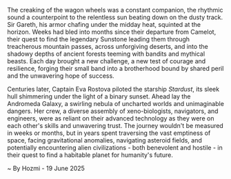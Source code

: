 
The creaking of the wagon wheels was a constant companion, the rhythmic sound a counterpoint to the relentless sun beating down on the dusty track.  Sir Gareth, his armor chafing under the midday heat, squinted at the horizon.  Weeks had bled into months since their departure from Camelot, their quest to find the legendary Sunstone leading them through treacherous mountain passes, across unforgiving deserts, and into the shadowy depths of ancient forests teeming with bandits and mythical beasts. Each day brought a new challenge, a new test of courage and resilience, forging their small band into a brotherhood bound by shared peril and the unwavering hope of success.


Centuries later, Captain Eva Rostova piloted the starship *Stardust*, its sleek hull shimmering under the light of a binary sunset.  Ahead lay the Andromeda Galaxy, a swirling nebula of uncharted worlds and unimaginable dangers.  Her crew, a diverse assembly of xeno-biologists, navigators, and engineers, were as reliant on their advanced technology as they were on each other's skills and unwavering trust. The journey wouldn't be measured in weeks or months, but in years spent traversing the vast emptiness of space, facing gravitational anomalies, navigating asteroid fields, and potentially encountering alien civilizations - both benevolent and hostile - in their quest to find a habitable planet for humanity's future.

~ By Hozmi - 19 June 2025
